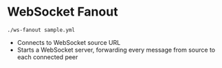 # WebSocket Fanout

`./ws-fanout sample.yml`

 - Connects to WebSocket source URL
 - Starts a WebSocket server, forwarding every message
   from source to each connected peer
